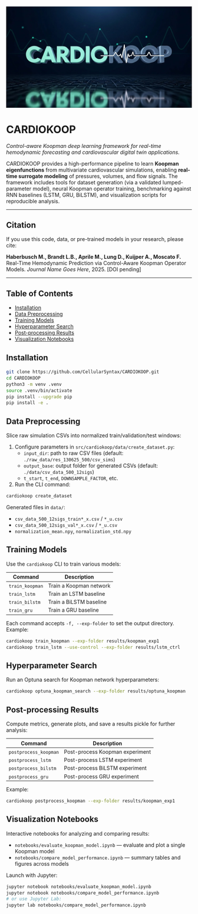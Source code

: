 <p align="center">
  <img src="assets/logo.png" alt="CardioKoop" width="1000"/>
</p>

# **CARDIOKOOP**  
*Control-aware Koopman deep learning framework for real-time hemodynamic forecasting and cardiovascular digital twin applications.*

CARDIOKOOP provides a high-performance pipeline to learn **Koopman eigenfunctions** from multivariate cardiovascular simulations, enabling **real-time surrogate modeling** of pressures, volumes, and flow signals. The framework includes tools for dataset generation (via a validated lumped-parameter model), neural Koopman operator training, benchmarking against RNN baselines (LSTM, GRU, BiLSTM), and visualization scripts for reproducible analysis.

---

## **Citation**
If you use this code, data, or pre-trained models in your research, please cite:  

**Haberbusch M., Brandt L.B., Aprile M., Lung D., Kuijper A., Moscato F.** Real-Time Hemodynamic Prediction via Control-Aware Koopman Operator Models.  *Journal Name Goes Here*, 2025. [DOI pending]

---


## Table of Contents

- [Installation](#installation)
- [Data Preprocessing](#data-preprocessing)
- [Training Models](#training-models)
- [Hyperparameter Search](#hyperparameter-search)
- [Post-processing Results](#post-processing-results)
- [Visualization Notebooks](#visualization-notebooks)

## Installation

```bash
git clone https://github.com/CellularSyntax/CARDIOKOOP.git
cd CARDIOKOOP
python3 -m venv .venv
source .venv/bin/activate
pip install --upgrade pip
pip install -e .
```

## Data Preprocessing

Slice raw simulation CSVs into normalized train/validation/test windows:

1. Configure parameters in `src/cardiokoop/data/create_dataset.py`:
   - `input_dir`: path to raw CSV files (default: `./raw_data/res_130625_500/csv_sims`)
   - `output_base`: output folder for generated CSVs (default: `./data/csv_data_500_12sigs`)
   - `t_start`, `t_end`, `DOWNSAMPLE_FACTOR`, etc.
2. Run the CLI command:

```bash
cardiokoop create_dataset
```

Generated files in `data/`:
- `csv_data_500_12sigs_train*_x.csv` / `*_u.csv`
- `csv_data_500_12sigs_val*_x.csv` / `*_u.csv`
- `normalization_mean.npy`, `normalization_std.npy`

## Training Models

Use the `cardiokoop` CLI to train various models:

| Command           | Description                       |
|-------------------|-----------------------------------|
| `train_koopman`   | Train a Koopman network           |
| `train_lstm`      | Train an LSTM baseline            |
| `train_bilstm`    | Train a BiLSTM baseline           |
| `train_gru`       | Train a GRU baseline              |

Each command accepts `-f, --exp-folder` to set the output directory. Example:

```bash
cardiokoop train_koopman --exp-folder results/koopman_exp1
cardiokoop train_lstm --use-control --exp-folder results/lstm_ctrl
```

## Hyperparameter Search

Run an Optuna search for Koopman network hyperparameters:

```bash
cardiokoop optuna_koopman_search --exp-folder results/optuna_koopman
```

## Post-processing Results

Compute metrics, generate plots, and save a results pickle for further analysis:

| Command               | Description                          |
|-----------------------|--------------------------------------|
| `postprocess_koopman` | Post-process Koopman experiment      |
| `postprocess_lstm`    | Post-process LSTM experiment         |
| `postprocess_bilstm`  | Post-process BiLSTM experiment       |
| `postprocess_gru`     | Post-process GRU experiment          |

Example:

```bash
cardiokoop postprocess_koopman --exp-folder results/koopman_exp1
```

## Visualization Notebooks

Interactive notebooks for analyzing and comparing results:

- `notebooks/evaluate_koopman_model.ipynb` — evaluate and plot a single Koopman model
- `notebooks/compare_model_performance.ipynb` — summary tables and figures across models

Launch with Jupyter:

```bash
jupyter notebook notebooks/evaluate_koopman_model.ipynb
jupyter notebook notebooks/compare_model_performance.ipynb
# or use Jupyter Lab:
jupyter lab notebooks/compare_model_performance.ipynb
```
